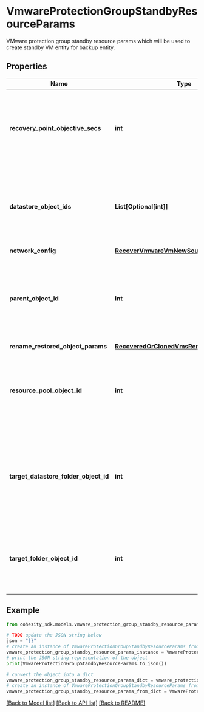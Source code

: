 # VmwareProtectionGroupStandbyResourceParams

VMware protection group standby resource params which will be used to create standby VM entity for backup entity.

## Properties

Name | Type | Description | Notes
------------ | ------------- | ------------- | -------------
**recovery_point_objective_secs** | **int** | Specifies the recovery point objective time user expects for this standby resource. | [optional] 
**datastore_object_ids** | **List[Optional[int]]** | Specifies the list of IDs of the datastore objects where this standby resource should be created. | [optional] 
**network_config** | [**RecoverVmwareVmNewSourceNetworkConfig**](RecoverVmwareVmNewSourceNetworkConfig.md) |  | [optional] 
**parent_object_id** | **int** | Specifies the object id for parent vCenter source where this standby resource should be created. | [optional] 
**rename_restored_object_params** | [**RecoveredOrClonedVmsRenameConfig**](RecoveredOrClonedVmsRenameConfig.md) |  | [optional] 
**resource_pool_object_id** | **int** | Specifies the object id for resource pool where this standby resource should be created. | [optional] 
**target_datastore_folder_object_id** | **int** | Specifies the object id for target datastore folder where disks for this standby resource should be placed. | [optional] 
**target_folder_object_id** | **int** | Specifies the object id for target vm folder where this standby resource should be created. | [optional] 

## Example

```python
from cohesity_sdk.models.vmware_protection_group_standby_resource_params import VmwareProtectionGroupStandbyResourceParams

# TODO update the JSON string below
json = "{}"
# create an instance of VmwareProtectionGroupStandbyResourceParams from a JSON string
vmware_protection_group_standby_resource_params_instance = VmwareProtectionGroupStandbyResourceParams.from_json(json)
# print the JSON string representation of the object
print(VmwareProtectionGroupStandbyResourceParams.to_json())

# convert the object into a dict
vmware_protection_group_standby_resource_params_dict = vmware_protection_group_standby_resource_params_instance.to_dict()
# create an instance of VmwareProtectionGroupStandbyResourceParams from a dict
vmware_protection_group_standby_resource_params_from_dict = VmwareProtectionGroupStandbyResourceParams.from_dict(vmware_protection_group_standby_resource_params_dict)
```
[[Back to Model list]](../README.md#documentation-for-models) [[Back to API list]](../README.md#documentation-for-api-endpoints) [[Back to README]](../README.md)


